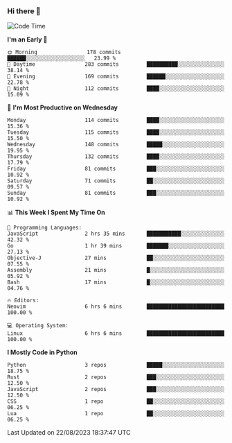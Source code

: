 ### Hi there 👋
<!--START_SECTION:waka-->
![Code Time](http://img.shields.io/badge/Code%20Time-141%20hrs%2018%20mins-blue)

**I'm an Early 🐤** 

```text
🌞 Morning                178 commits         ██████░░░░░░░░░░░░░░░░░░░   23.99 % 
🌆 Daytime                283 commits         ██████████░░░░░░░░░░░░░░░   38.14 % 
🌃 Evening                169 commits         ██████░░░░░░░░░░░░░░░░░░░   22.78 % 
🌙 Night                  112 commits         ████░░░░░░░░░░░░░░░░░░░░░   15.09 % 
```
📅 **I'm Most Productive on Wednesday** 

```text
Monday                   114 commits         ████░░░░░░░░░░░░░░░░░░░░░   15.36 % 
Tuesday                  115 commits         ████░░░░░░░░░░░░░░░░░░░░░   15.50 % 
Wednesday                148 commits         █████░░░░░░░░░░░░░░░░░░░░   19.95 % 
Thursday                 132 commits         ████░░░░░░░░░░░░░░░░░░░░░   17.79 % 
Friday                   81 commits          ███░░░░░░░░░░░░░░░░░░░░░░   10.92 % 
Saturday                 71 commits          ██░░░░░░░░░░░░░░░░░░░░░░░   09.57 % 
Sunday                   81 commits          ███░░░░░░░░░░░░░░░░░░░░░░   10.92 % 
```


📊 **This Week I Spent My Time On** 

```text
💬 Programming Languages: 
JavaScript               2 hrs 35 mins       ███████████░░░░░░░░░░░░░░   42.32 % 
Go                       1 hr 39 mins        ███████░░░░░░░░░░░░░░░░░░   27.13 % 
Objective-J              27 mins             ██░░░░░░░░░░░░░░░░░░░░░░░   07.55 % 
Assembly                 21 mins             █░░░░░░░░░░░░░░░░░░░░░░░░   05.92 % 
Bash                     17 mins             █░░░░░░░░░░░░░░░░░░░░░░░░   04.76 % 

🔥 Editors: 
Neovim                   6 hrs 6 mins        █████████████████████████   100.00 % 

💻 Operating System: 
Linux                    6 hrs 6 mins        █████████████████████████   100.00 % 
```

**I Mostly Code in Python** 

```text
Python                   3 repos             █████░░░░░░░░░░░░░░░░░░░░   18.75 % 
Rust                     2 repos             ███░░░░░░░░░░░░░░░░░░░░░░   12.50 % 
JavaScript               2 repos             ███░░░░░░░░░░░░░░░░░░░░░░   12.50 % 
CSS                      1 repo              ██░░░░░░░░░░░░░░░░░░░░░░░   06.25 % 
Lua                      1 repo              ██░░░░░░░░░░░░░░░░░░░░░░░   06.25 % 
```




 Last Updated on 22/08/2023 18:37:47 UTC
<!--END_SECTION:waka-->

<!--
**YoganshSharma/YoganshSharma** is a ✨ _special_ ✨ repository because its `README.md` (this file) appears on your GitHub profile.

Here are some ideas to get you started:

- 🔭 I’m currently working on ...
- 🌱 I’m currently learning ...
- 👯 I’m looking to collaborate on ...
- 🤔 I’m looking for help with ...
- 💬 Ask me about ...
- 📫 How to reach me: ...
- 😄 Pronouns: ...
- ⚡ Fun fact: ...
-->
